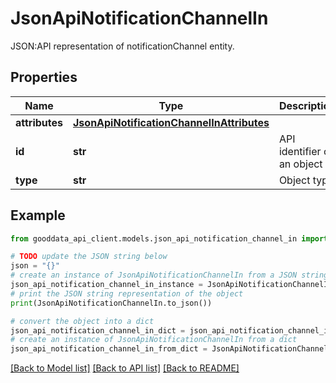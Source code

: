 # JsonApiNotificationChannelIn

JSON:API representation of notificationChannel entity.

## Properties

Name | Type | Description | Notes
------------ | ------------- | ------------- | -------------
**attributes** | [**JsonApiNotificationChannelInAttributes**](JsonApiNotificationChannelInAttributes.md) |  | [optional] 
**id** | **str** | API identifier of an object | 
**type** | **str** | Object type | 

## Example

```python
from gooddata_api_client.models.json_api_notification_channel_in import JsonApiNotificationChannelIn

# TODO update the JSON string below
json = "{}"
# create an instance of JsonApiNotificationChannelIn from a JSON string
json_api_notification_channel_in_instance = JsonApiNotificationChannelIn.from_json(json)
# print the JSON string representation of the object
print(JsonApiNotificationChannelIn.to_json())

# convert the object into a dict
json_api_notification_channel_in_dict = json_api_notification_channel_in_instance.to_dict()
# create an instance of JsonApiNotificationChannelIn from a dict
json_api_notification_channel_in_from_dict = JsonApiNotificationChannelIn.from_dict(json_api_notification_channel_in_dict)
```
[[Back to Model list]](../README.md#documentation-for-models) [[Back to API list]](../README.md#documentation-for-api-endpoints) [[Back to README]](../README.md)


